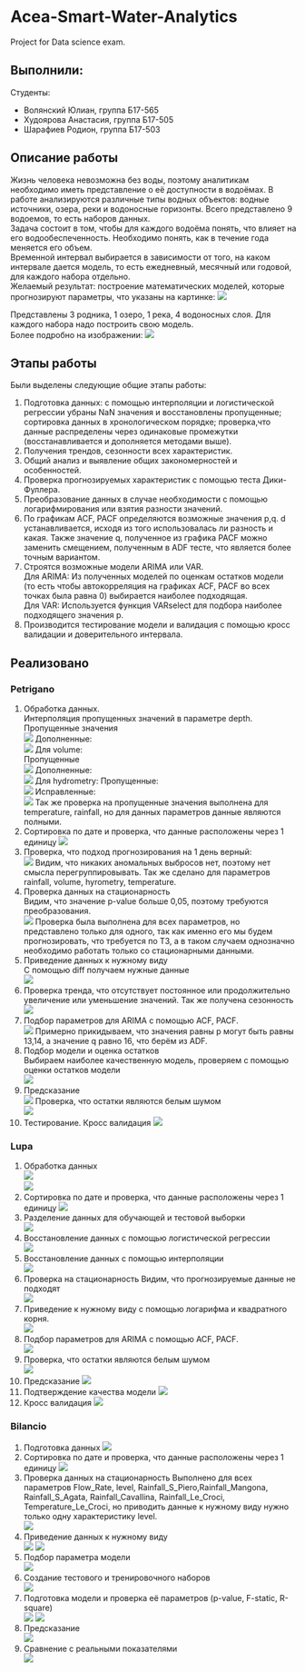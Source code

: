 # Acea-Smart-Water-Analytics
Project for Data science exam.

## Выполнили:
Студенты:
- Волянский Юлиан, группа Б17-565
- Худоярова Анастасия, группа Б17-505
- Шарафиев Родион, группа Б17-503

## Описание работы
Жизнь человека невозможна без воды, поэтому аналитикам необходимо иметь представление о её доступности в водоёмах. В работе анализируются различные типы водных объектов: водные источники, озера, реки и водоносные горизонты.
Всего представлено 9 водоемов, то есть наборов данных. <br/>
Задача состоит в том, чтобы для каждого водоёма понять, что влияет на его водообеспеченность. Необходимо понять, как в течение года меняется его объем.<br/>
Временной интервал выбирается в зависимости от того, на каком интервале дается модель, то есть ежедневный, месячный или годовой, для каждого набора отдельно.<br/>
Желаемый результат: построение математических моделей, которые прогнозируют параметры, что указаны на картинке:
![](img/index.png)

Представлены 3 родника, 1 озеро, 1 река, 4 водоносных слоя. Для каждого набора надо построить свою модель. <br/>
Более подробно на изображении:
![](img/index1.png)

## Этапы работы
Были выделены следующие общие этапы работы:
1. Подготовка данных: с помощью интерполяции и логистической регрессии убраны NaN значения и восстановлены пропущенные; сортировка данных в хронологическом порядке; проверка,что данные распределены через одинаковые промежутки (восстанавливается и дополняется методами выше).
2. Получения трендов, сезонности всех характеристик.
3. Общий анализ и выявление общих закономерностей и особенностей.
4. Проверка прогнозируемых характеристик с помощью теста Дики-Фуллера.
5. Преобразование данных в случае необходимости с помощью логарифмирования или взятия разности значений.
6. По графикам ACF, PACF определяются возможные значения p,q. d устанавливается, исходя из того использовалась ли разность и какая. Также значение q, полученное из графика PACF можно заменить смещением, полученным в ADF тесте, что является более точным вариантом. 
7. Строятся возможные модели ARIMA или VAR. <br/>
Для ARIMA: Из полученных моделей по оценкам остатков модели (то есть чтобы автокорреляция на графиках ACF, PACF во всех точках была равна 0) выбирается наиболее подходящая. <br/>
Для VAR: Используется функция VARselect для подбора наиболее подходящего значения p.<br/>
8. Производится тестирование модели и валидация с помощью кросс валидации и доверительного интервала.

## Реализовано
### Petrigano
1. Обработка данных. <br/>
Интерполяция пропущенных значений в параметре depth. <br/>
Пропущенные значения<br/>
![](img/depth_mis.png)
Дополненные:<br/>
![](img/depth_fixed.png)
Для volume:<br/>
Пропущенные<br/>
![](img/volume_mis.png)
Дополненные:<br/>
![](img/volume_fixed.png)
Для hydrometry:
Пропущенные:<br/>
![](img/hydrometry_mis.png)
Исправленные:<br/>
![](img/hydrometry_fix.png)
Так же проверка на пропущенные значения выполнена для temperature, rainfall, но для данных параметров данные являются полными.
1. Сортировка по дате и проверка, что данные расположены через 1 единицу
![](img/depth_int.png)
2. Проверка, что подход прогнозирования на 1 день верный:<br/>
![](img/resample.png)
Видим, что никаких аномальных выбросов нет, поэтому нет смысла перегруппировывать. Так же сделано для параметров rainfall, volume, hyrometry, temperature.
3. Проверка данных на стационарность<br/>
Видим, что значение p-value больше 0,05, поэтому требуются преобразования.<br/>
![](img/depth_adf_bad.png)
Проверка была выполнена для всех параметров, но представлено только для одного, так как именно его мы будем прогнозировать, что требуется по ТЗ, а в таком случаем однозначно необходимо работать только со стационарными данными.
4. Приведение данных к нужному виду<br/>
С помощью diff получаем нужные данные<br/>
![](img/depth_adf.png)
5. Проверка тренда, что отсутствует постоянное или продолжительно увеличение или уменьшение значений. Так же получена сезонность
![](img/depth_trend.png)<br/>
6. Подбор параметров для ARIMA с помощью ACF, PACF.<br/>
![](img/depth_acf_pcf.png)
Примерно прикидываем, что значения равны p могут быть равны 13,14, а значение q равно 16, что берём из ADF. 
7. Подбор модели и оценка остатков  <br/>
Выбираем наиболее качественную модель, проверяем с помощью оценки остатков модели <br/>
![](img/depth_residuals.png)
8. Предсказание <br/>
![](img/depth_predict.png)
Проверка, что остатки являются белым шумом<br/>
![](img/depth_check.png)
9. Тестирование. Кросс валидация 
![](img/depth_cross_val.png)

### Lupa
1. Обработка данных<br/>
![](img/flow_mis.png)<br/>
![](img/mis.png)
1. Сортировка по дате и проверка, что данные расположены через 1 единицу
![](img/l_check.png)
2. Разделение данных для обучающей и тестовой выборки<br/>
![](img/separate.png)
3. Восстановление данных с помощью логистической регрессии<br/>
![](img/flow_pred.png)
4. Восстановление данных с помощью интерполяции<br/>
![](img/flow_pred_interp.png)
5. Проверка на стационарность
Видим, что прогнозируемые данные не подходят<br/>
![](img/flow_prep.png)
6. Приведение к нужному виду с помощью логарифма и квадратного корня.<br/>
![](img/flow_fix.png)
7. Подбор параметров для ARIMA с помощью ACF, PACF.<br/>
![](img/flow_acf_pcf.png)
8. Проверка, что остатки являются белым шумом<br/>
![](img/flow_est.png)
9. Предсказание
![](img/flow_predict.png)
10. Подтверждение качества модели
![](img/flow_proof.png)
11. Кросс валидация
![](img/flow_cross_valid.png)

### Bilancio
1. Подготовка данных
![](img/balancia_prep.png)
1. Сортировка по дате и проверка, что данные расположены через 1 единицу
![](img/balancio_int.png)
2. Проверка данных на стационарность
Выполнено для всех параметров Flow_Rate, level, Rainfall_S_Piero,Rainfall_Mangona, Rainfall_S_Agata, Rainfall_Cavallina, Rainfall_Le_Croci, Temperature_Le_Croci,  но приводить данные к нужному виду нужно только одну характеристику level.<br/>
![](img/level_adf.png)
3. Приведение данных к нужному виду<br/>
![](img/level_diff.png)
![](img/flow_rate1_log.png)
4. Подбор параметра модели<br/>
![](img/VAR_p.png)
5. Создание тестового и тренировочного наборов<br/>
![](img/balanc_test.png)
6. Подготовка модели и проверка её параметров (p-value, F-static, R-square)<br/>
![](img/bal_mod_create.png)
![](img/bal_mod_param.png)
7. Предсказание<br/>
![](img/bal_fors.png)
8. Сравнение с реальными показателями<br/>
![](img/bal_check.png)
